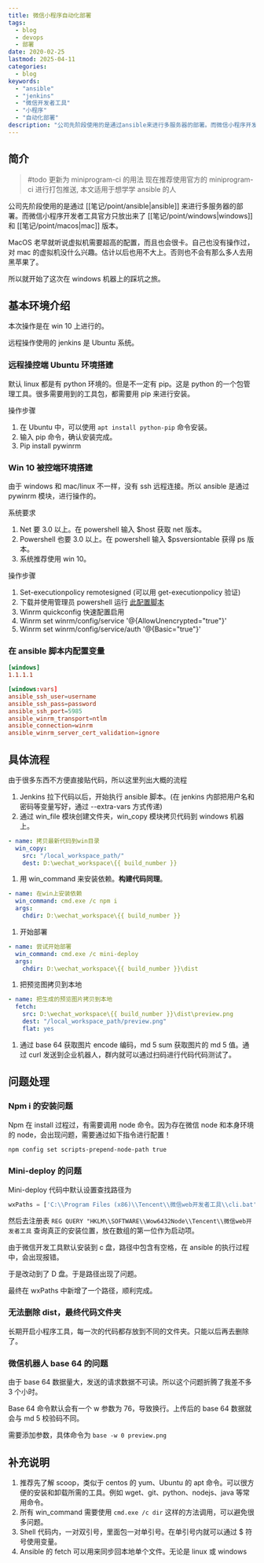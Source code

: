 ```yaml
---
title: 微信小程序自动化部署
tags:
  - blog
  - devops
  - 部署
date: 2020-02-25
lastmod: 2025-04-11
categories:
  - blog
keywords:
  - "ansible"
  - "jenkins"
  - "微信开发者工具"
  - "小程序"
  - "自动化部署"
description: "公司先阶段使用的是通过ansible来进行多服务器的部署。而微信小程序开发者工具官方只放出来了windows和mac版本。macOS老早就听说虚拟机需要超高的配置，而且也会很卡。自己也没有操作过，对mac的虚拟机没什么兴趣。估计以后也用不大上。否则也不会有那么多人去用黑苹果了。所以就开始了这次在windows机器上的踩坑之旅"
---
```


## 简介

>  #todo 更新为 miniprogram-ci 的用法
>  现在推荐使用官方的 miniprogram-ci 进行打包推送, 本文适用于想学学 ansible 的人

公司先阶段使用的是通过 [[笔记/point/ansible|ansible]] 来进行多服务器的部署。而微信小程序开发者工具官方只放出来了 [[笔记/point/windows|windows]] 和 [[笔记/point/macos|mac]] 版本。

MacOS 老早就听说虚拟机需要超高的配置，而且也会很卡。自己也没有操作过，对 mac 的虚拟机没什么兴趣。估计以后也用不大上。否则也不会有那么多人去用黑苹果了。

所以就开始了这次在 windows 机器上的踩坑之旅。

## 基本环境介绍

本次操作是在 win 10 上进行的。

远程操作使用的 jenkins 是 Ubuntu 系统。

### 远程操控端 Ubuntu 环境搭建

默认 linux 都是有 python 环境的。但是不一定有 pip。这是 python 的一个包管理工具。很多需要用到的工具包，都需要用 pip 来进行安装。

操作步骤

1. 在 Ubuntu 中，可以使用 `apt install python-pip` 命令安装。
2. 输入 pip 命令，确认安装完成。
3. Pip install pywinrm

### Win 10 被控端环境搭建

由于 windows 和 mac/linux 不一样，没有 ssh 远程连接。所以 ansible 是通过 pywinrm 模块，进行操作的。

系统要求

1. Net 要 3.0 以上。在 powershell 输入 $host 获取 net 版本。
2. Powershell 也要 3.0 以上。在 powershell 输入 $psversiontable 获得 ps 版本。
3. 系统推荐使用 win 10。

操作步骤

1. Set-executionpolicy remotesigned (可以用 get-executionpolicy 验证)
2. 下载并使用管理员 powershell 运行 [此配置脚本](https://github.com/ansible/ansible/blob/devel/examples/scripts/ConfigureRemotingForAnsible.ps1)
3. Winrm quickconfig 快速配置启用
4. Winrm set winrm/config/service '@{AllowUnencrypted="true"}'
5. Winrm set winrm/config/service/auth '@{Basic="true"}'

### 在 ansible 脚本内配置变量

```toml
[windows]
1.1.1.1

[windows:vars]
ansible_ssh_user=username
ansible_ssh_pass=password
ansible_ssh_port=5985
ansible_winrm_transport=ntlm
ansible_connection=winrm
ansible_winrm_server_cert_validation=ignore
```

## 具体流程

由于很多东西不方便直接贴代码，所以这里列出大概的流程

1. Jenkins 拉下代码以后，开始执行 ansible 脚本。(在 jenkins 内部把用户名和密码等变量写好，通过 --extra-vars 方式传递)
2. 通过 win_file 模块创建文件夹，win_copy 模块拷贝代码到 windows 机器上。

```yml
- name: 拷贝最新代码到win目录
  win_copy:
    src: "/local_workspace_path/"
    dest: D:\wechat_workspace\{{ build_number }}
```

1. 用 win_command 来安装依赖。**构建代码同理**。

```yml
- name: 在win上安装依赖
  win_command: cmd.exe /c npm i
  args:
    chdir: D:\wechat_workspace\{{ build_number }}
```

1. 开始部署

```yml
- name: 尝试开始部署
  win_command: cmd.exe /c mini-deploy
  args: 
    chdir: D:\wechat_workspace\{{ build_number }}\dist
```

1. 把预览图拷贝到本地

```yml
- name: 把生成的预览图片拷贝到本地
  fetch:
    src: D:\wechat_workspace\{{ build_number }}\dist\preview.png
    dest: "/local_workspace_path/preview.png"
    flat: yes
```

1. 通过 base 64 获取图片 encode 编码，md 5 sum 获取图片的 md 5 值。通过 curl 发送到企业机器人，群内就可以通过扫码进行代码代码测试了。

## 问题处理

### Npm i 的安装问题

Npm 在 install 过程过，有需要调用 node 命令。因为存在微信 node 和本身环境的 node，会出现问题，需要通过如下指令进行配置！

```bash
npm config set scripts-prepend-node-path true
```

### Mini-deploy 的问题

Mini-deploy 代码中默认设置查找路径为

```js
wxPaths = ['C:\\Program Files (x86)\\Tencent\\微信web开发者工具\\cli.bat', 'C:\\Program Files\\Tencent\\微信web开发者工具\\cli.bat']
```

然后去注册表 `REG QUERY "HKLM\\SOFTWARE\\Wow6432Node\\Tencent\\微信web开发者工具` 查询真正的安装位置，放在数组的第一位作为启动项。

由于微信开发工具默认安装到 c 盘，路径中包含有空格，在 ansible 的执行过程中，会出现报错。

于是改动到了 D 盘。于是路径出现了问题。

最终在 wxPaths 中新增了一个路径，顺利完成。

### 无法删除 dist，最终代码文件夹

长期开启小程序工具，每一次的代码都存放到不同的文件夹。只能以后再去删除了。

### 微信机器人 base 64 的问题

由于 base 64 数据量大，发送的请求数据不可读。所以这个问题折腾了我差不多 3 个小时。

Base 64 命令默认会有一个 w 参数为 76，导致换行。上传后的 base 64 数据就会与 md 5 校验码不同。

需要添加参数，具体命令为 `base -w 0 preview.png`

## 补充说明

1. 推荐先了解 scoop，类似于 centos 的 yum、Ubuntu 的 apt 命令。可以很方便的安装和卸载所需的工具。例如 wget、git、python、nodejs、java 等常用命令。
2. 所有 win_command 需要使用 `cmd.exe /c dir` 这样的方法调用，可以避免很多问题。
3. Shell 代码内，一对双引号，里面包一对单引号。在单引号内就可以通过 $ 符号使用变量。
4. Ansible 的 fetch 可以用来同步回本地单个文件。无论是 linux 或 windows
